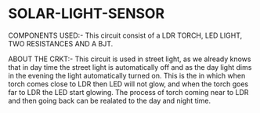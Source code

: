 # SOLAR-LIGHT-SENSOR
 
 COMPONENTS USED:- 
 This circuit consist of a LDR TORCH, LED LIGHT, TWO RESISTANCES AND A BJT.
 
 ABOUT THE CRKT:- 
This circuit is used in street light, as we already knows that in day time the street light is automatically off 
and as the day light dims in the evening the light automatically turned on. This is the in which when torch comes close to LDR then LED will not glow,
and when the torch goes far to LDR the LED start glowing.
The process of torch coming near to LDR and then going back can be realated to the day and night time.
